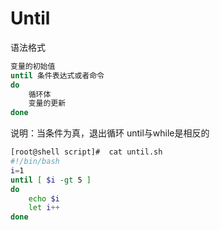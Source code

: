 # Until



语法格式

```bash
变量的初始值
until 条件表达式或者命令
do
	循环体
	变量的更新
done
```

   说明：当条件为真，退出循环
   until与while是相反的

```bash
[root@shell script]#  cat until.sh
#!/bin/bash
i=1
until [ $i -gt 5 ]
do
	echo $i
	let i++
done
```

